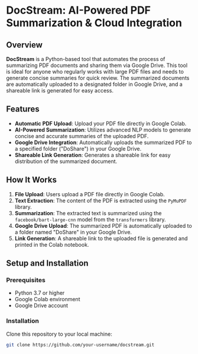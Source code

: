 # DocStream: AI-Powered PDF Summarization & Cloud Integration

## Overview

**DocStream** is a Python-based tool that automates the process of summarizing PDF documents and sharing them via Google Drive. This tool is ideal for anyone who regularly works with large PDF files and needs to generate concise summaries for quick review. The summarized documents are automatically uploaded to a designated folder in Google Drive, and a shareable link is generated for easy access.

## Features

- **Automatic PDF Upload**: Upload your PDF file directly in Google Colab.
- **AI-Powered Summarization**: Utilizes advanced NLP models to generate concise and accurate summaries of the uploaded PDF.
- **Google Drive Integration**: Automatically uploads the summarized PDF to a specified folder ("DoShare") in your Google Drive.
- **Shareable Link Generation**: Generates a shareable link for easy distribution of the summarized document.

## How It Works

1. **File Upload**: Users upload a PDF file directly in Google Colab.
2. **Text Extraction**: The content of the PDF is extracted using the `PyMuPDF` library.
3. **Summarization**: The extracted text is summarized using the `facebook/bart-large-cnn` model from the `transformers` library.
4. **Google Drive Upload**: The summarized PDF is automatically uploaded to a folder named "DoShare" in your Google Drive.
5. **Link Generation**: A shareable link to the uploaded file is generated and printed in the Colab notebook.

## Setup and Installation

### Prerequisites

- Python 3.7 or higher
- Google Colab environment
- Google Drive account

### Installation

Clone this repository to your local machine:

```bash
git clone https://github.com/your-username/docstream.git
